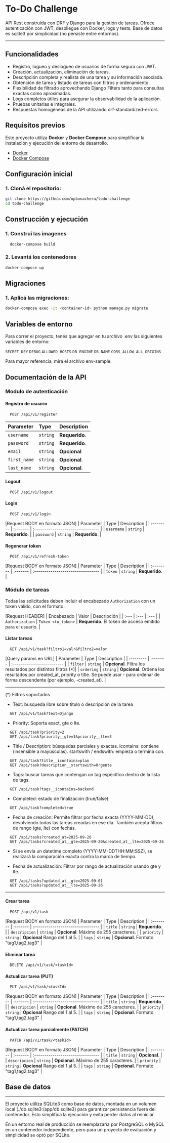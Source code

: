 # To-Do Challenge

API Rest construida con DRF y Django para la gestión de tareas.
Ofrece autenticación con JWT, despliegue con Docker, logs y tests. Base de datos es sqlite3 por simplicidad (no persiste entre entornos).

----
## Funcionalidades
- Registro, logueo y deslogueo de usuarios de forma segura con JWT.
- Creación, actualización, eliminación de tareas.
- Descripción completa y realista de una tarea y su información asociada.
- Obtención de tarea y listado de tareas con filtros y ordenamiento. 
- Flexibilidad de filtrado aprovechando Django Filters tanto para consultas exactas como aproximadas.
- Logs completos útiles para asegurar la observabilidad de la aplicación. 
- Pruebas unitarias e integrales.
- Respuestas homogéneas de la API utilizando drf-standardized-errors.
## Requisitos previos

Este proyecto utiliza **Docker** y **Docker Compose** para simplificar la instalación y ejecución del entorno de desarrollo.

- [Docker](https://docs.docker.com/get-docker/)
- [Docker Compose](https://docs.docker.com/compose/install/)

## Configuración inicial
### 1. Cloná el repositorio: 
```bash
git clone https://github.com/opbonachera/todo-challenge
cd todo-challenge
```

## Construcción y ejecución 
### 1. Construí las imagenes

```bash
  docker-compose build
```

### 2. Levantá los contenedores
```bash 
docker-compose up
```

## Migraciones
### 1. Aplicá las migraciones:
```bash
docker-compose exec -it <container-id> python manage.py migrate
```
## Variables de entorno
Para correr el proyecto, tenés que agregar en tu archivo .env las siguientes variables de entorno:

`SECRET_KEY`
`DEBUG`
`ALLOWED_HOSTS`
`DB_ENGINE`
`DB_NAME`
`CORS_ALLOW_ALL_ORIGINS`

Para mayor referencia, mirá el archivo env-sample. 
## Documentación de la API
### Modulo de autenticación
#### Registro de usuario
```http
  POST /api/v1/register
```
| Parameter | Type     | Description                       |
| :-------- | :------- | :-------------------------------- |
| `username`   | `string` | **Requerido**. |
| `password`   | `string` | **Requerido**. |
| `email`   | `string` | **Opcional**  |
| `first_name`   | `string` | **Opcional**.  |
| `last_name`   | `string` | **Opcional**. |

#### Logout
```http
  POST /api/v1/logout
```

#### Login
```http
  POST /api/v1/login
```
[Request BODY en formato JSON]
| Parameter | Type     | Description                       |
| :-------- | :------- | :-------------------------------- |
| `username`   | `string` | **Requerido**. |
| `password`   | `string` | **Requerido**. |

#### Regenerar token
```http
  POST /api/v1/refresh-token
```
[Request BODY en formato JSON]
| Parameter | Type     | Description                       |
| :-------- | :------- | :-------------------------------- |
| `token`   | `string` | **Requerido**. |


### Módulo de tareas
Todas las solicitudes deben incluir el encabezado `Authorization` con un token válido, con el formato:

[Request HEADER]
| Encabezado | Valor | Descripción |
| :--- | :--- | :--- |
| `Authorization` | `Token <tu_token>` | **Requerido**. El token de acceso emitido para el usuario. |

#### Listar tareas

```http
  GET /api/v1/task?filtro1=valr&filtro2=valor
```
[Query params en URL]
| Parameter | Type     | Description                |
| :-------- | :------- | :------------------------- |
| `filter` | `string` | **Opcional**. Filtra los resultados por distintos filtros (*)| 
| `ordering` | `string` | **Opcional**.  Ordena los resultados por created_at, priority o title. Se puede usar - para ordenar de forma descendente (por ejemplo, -created_at). |

------
(*) Filtros soportados
- Text: busqueda libre sobre titulo o descripción de la tarea
```http
  GET /api/v1/task?text=Django
```
- Priority: Soporta exact, gte o lte. 
```http
  GET /api/task?priority=2
  GET /api/task?priority__gte=1&priority__lte=3
```
- Title / Description: búsquedas parciales y exactas.
icontains: contiene (insensible a mayúsculas).
startswith / endswith: empieza o termina con.
```http
  GET /api/task?title__icontains=plan
  GET /api/task?description__startswith=Urgente
```
- Tags: buscar tareas que contengan un tag específico dentro de la lista de tags.
```http
  GET /api/task?tags__icontains=backend
```
- Completed: estado de finalización (true/false)
```http
  GET /api/task?completed=true
```
- Fecha de creación: Permite filtrar por fecha exacta (YYYY-MM-DD), devolviendo todas las tareas creadas en ese día.
También acepta filtros de rango (gte, lte) con fechas.
```http
  GET /api/tasks?created_at=2025-09-26
  GET /api/tasks?created_at__gte=2025-09-20&created_at__lte=2025-09-26
```
- Si se envía un datetime completo (YYYY-MM-DDTHH:MM:SSZ), se realizará la comparación exacta contra la marca de tiempo.

- Fecha de actualización: Filtrar por rango de actualización usando gte y lte.
```http
  GET /api/tasks?updated_at__gte=2025-09-01
  GET /api/tasks?updated_at__lte=2025-09-26
```
------
#### Crear tarea
```http
  POST /api/v1/task
```
[Request BODY en formato JSON]
| Parameter | Type     | Description                       |
| :-------- | :------- | :-------------------------------- |
| `title`   | `string` | **Requerido**. |
| `descripcion`   | `string` | **Opcional**. Máximo de 255 caracteres. |
| `priority`   | `string` | **Opcional** Rango del 1 al 5. |
| `tags`   | `string` | **Opcional**. Formato "tag1,tag2,tag3" |

#### Eliminar tarea

```http
  DELETE /api/v1/task/<taskId>
```
#### Actualizar tarea (PUT)
```http
  PUT /api/v1/task/<taskId>
```
[Request BODY en formato JSON]
| Parameter | Type     | Description                       |
| :-------- | :------- | :-------------------------------- |
| `title`   | `string` | **Requerido**. |
| `descripcion`   | `string` | **Opcional**. Máximo de 255 caracteres. |
| `priority`   | `string` | **Opcional** Rango del 1 al 5. |
| `tags`   | `string` | **Opcional**. Formato "tag1,tag2,tag3" |

#### Actualizar tarea parcialmente (PATCH)
```http
  PATCH /api/v1/task/<taskId>
```
[Request BODY en formato JSON]
| Parameter | Type     | Description                       |
| :-------- | :------- | :-------------------------------- |
| `title`   | `string` | **Opcional**. |
| `descripcion`   | `string` | **Opcional**. Máximo de 255 caracteres. |
| `priority`   | `string` | **Opcional** Rango del 1 al 5. |
| `tags`   | `string` | **Opcional**. Formato "tag1,tag2,tag3" |

## Base de datos
---
El proyecto utiliza SQLite3 como base de datos, montada en un volumen local (./db.sqlite3:/app/db.sqlite3) para garantizar persistencia fuera del contenedor. Esto simplifica la ejecución y evita perder datos al reiniciar.

En un entorno real de producción se reemplazaría por PostgreSQL o MySQL en un contenedor independiente, pero para un proyecto de evaluación y simplicidad se optó por SQLite.